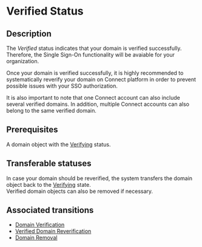 # Verified Status
## Description
The *Verified* status indicates that your domain is verified successfully. Therefore, the Single Sign-On functionality will be avaiable for your organization. 

Once your domain is verified successfully, it is highly recommended to systematically reverify your domain on Connect platform in order to prevent possible issues with your SSO authorization.

It is also important to note that one Connect account can also include several verified domains. In addition, multiple Connect accounts can also belong to the same verified domain.
## Prerequisites
A domain object with the [Verifying](s-a-verifying.html) status.
## Transferable statuses
In case your domain should be reverified, the system transfers the domain object back to the [Verifying](s-a-verifying.html) state.  
Verified domain objects can also be removed if necessary.
## Associated transitions
* [Domain Verification](t-2-pend-inquiring.html)
* [Verified Domain Reverification](t-3-inq-pending.html)
* [Domain Removal](t-8-res-pending.html)
